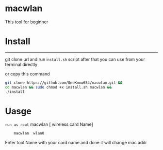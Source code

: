 #  macwlan

This tool for beginner 
# Install
---
git clone url
and run i`nstall.sh` script after that you can use from your terminal
directly

or copy this command

```bash
git clone https://github.com/OneKnow654/macwlan.git &&
cd macwlan && sudo chmod +x install.sh macwlan &&
./install
```

# Uasge
`run as root`
macwlan  [ wireless card Name]
```bash
    macwlan  wlan0
```
Enter tool Name with your card name and done
it will change mac addr 
